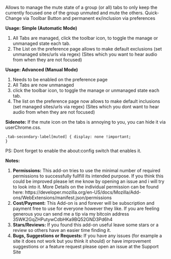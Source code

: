 Allows to manage the mute state of a group (or all) tabs to only keep the currently focused one of the group unmuted and mute the others.  Quick-Change via Toolbar Button and permanent ex/inclusion via preferences 

<b>Usage: Simple (Automatic Mode) </b>
<ol>
    <li>  All Tabs are managed, click the toolbar icon, to toggle the manage or unmanaged state each tab.
    </li>
    <li> The List on the preference page allows to make default exclusions (set unmanaged sites/urls via regex)  (Sites which you want to hear audio from when they are not focused)
    </li>
</ol>

<b>Usage: Advanced (Manual  Mode) </b>
<ol>
     <li>Needs to be enabled on the preference page</li>
    <li> All Tabs are now unmanaged</li>
    <li> click the toolbar icon, to toggle the manage or unmanaged state each tab.</li>
    <li> The list on the preference page now allows to make default inclusions  (set managed sites/urls via regex) (Sites which you dont want to hear audio from when they are not focused)
    </li>
</ol>

<b>Sidenote:</b>
If the mute icon on the tabs is annoying to you, you can hide it via userChrome.css.

<code>.tab-secondary-label[muted] { display: none !important; }</code>

PS: Dont forget to enable the about:config switch that enables it.



<b>Notes:</b>
<ol>
    <li><b>Permissions:</b>
        This add-on tries to use the minimal number of required permissions to successfully fullfill its intended purpose.
        If you think this could be improved please let me know by opening an issue and i will try to look into it.
        More Details on the individual permission can be found here: https://developer.mozilla.org/en-US/docs/Mozilla/Add-ons/WebExtensions/manifest.json/permissions
    </li>
    <li><b>Cost/Payment:</b>
        This Add-on is and forever will be subscription and payment free to use for everyone however they like.
        If you are feeling generous you can send me a tip via my bitcoin address 35WK2GqZHPutywCdbHKa9BQ52GND3Pd6h4
    </li>
    <li><b>Stars/Reviews:</b>
        If you found this add-on useful leave some stars or a review so others have an  easier time finding it.
    </li>
    <li><b>Bugs, Suggestions or Requests:</b>
        If you have any issues (for example a site it does not work but you think it should) or have improvement suggestions or a feature request please open an issue at the Support Site
    </li>
</ol>

